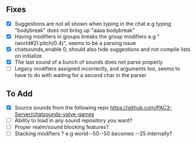 ## Fixes
- [x] Suggestions are not all shown when typing in the chat e.g typing "bodybreak" does not bring up "aaaa bodybreak"
- [x] Having modifiers in groups breaks the group modifiers e.g "(world#2):pitch(0.4)", seems to be a parsing issue
- [x] chatsounds_enable 0, should also hide suggestions and not compile lists on initialize
- [x] The last sound of a bunch of sounds does not parse properly
- [ ] Legacy modifiers assigned incorrectly, and arguments too, seems to have to do with waiting for a second char in the parser

## To Add
- [x] Source sounds from the following repo https://github.com/PAC3-Server/chatsounds-valve-games
- [ ] Ability to load in any sound repository you want?
- [ ] Proper realm/sound blocking features?
- [ ] Stacking modifiers ? e.g world--50--50 becomes --25 internally?